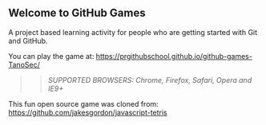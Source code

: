 ## Welcome to GitHub Games

A project based learning activity for people who are getting started with Git and GitHub.

You can play the game at: https://prgithubschool.github.io/github-games-TanoSec/

>> _*SUPPORTED BROWSERS*: Chrome, Firefox, Safari, Opera and IE9+_

This fun open source game was cloned from: https://github.com/jakesgordon/javascript-tetris

